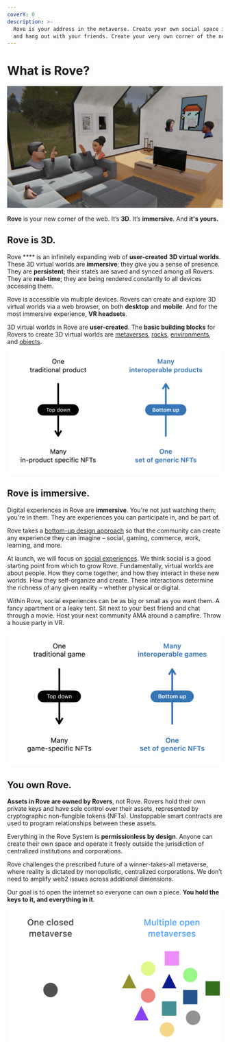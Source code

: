 ```yaml
---
coverY: 0
description: >-
  Rove is your address in the metaverse. Create your own social space in 3D/VR
  and hang out with your friends. Create your very own corner of the new 3D web.
---
```


# What is Rove?



![Rove is dotted with little pockets of people just hanging out.](<.gitbook/assets/image (5).png>)

**Rove** is your new corner of the web. It’s **3D**. It’s **immersive**. And **it's yours.**

## Rove is 3D.

Rove **** is an infinitely expanding web of **user-created** **3D virtual worlds**. These 3D virtual worlds are **immersive**; they give you a sense of presence. They are **persistent**; their states are saved and synced among all Rovers. They are **real-time**; they are being rendered constantly to all devices accessing them.

Rove is accessible via multiple devices. Rovers can create and explore 3D virtual worlds via a web browser, on both **desktop** and **mobile**. And for the most immersive experience, **VR headsets**.

3D virtual worlds in Rove are **user-created**. The **basic building blocks** for Rovers to create 3D virtual worlds are [metaverses](the-3d-web/metaverses.md), [rocks](the-3d-web/rocks/), [environments](the-3d-web/environments.md), and [objects](the-3d-web/objects.md).

![An open system of user-created 3D social spaces.](<.gitbook/assets/image (6).png>)

## Rove is immersive.

Digital experiences in Rove are **immersive**. You're not just watching them; you're in them. They are experiences you can participate in, and be part of.&#x20;

Rove takes a [bottom-up design approach](https://whitepaper.rove.to/rove/the-3d-web/rocks#a-bottom-up-approach-to-nft-design) so that the community can create any experience they can imagine – social, gaming, commerce, work, learning, and more.&#x20;

At launch, we will focus on [social experiences](immersive-experiences/experiences.md). We think social is a good starting point from which to grow Rove. Fundamentally, virtual worlds are about people. How they come together, and how they interact in these new worlds. How they self-organize and create. These interactions determine the richness of any given reality – whether physical or digital.

Within Rove, social experiences can be as big or small as you want them. A fancy apartment or a leaky tent. Sit next to your best friend and chat through a movie. Host your next community AMA around a campfire. Throw a house party in VR.

![Experiences on Rove are live, immersive, and persistent.](<.gitbook/assets/image (8).png>)

## You own Rove.

**Assets in Rove are owned by Rovers**, not Rove. Rovers hold their own private keys and have sole control over their assets, represented by cryptographic non-fungible tokens (NFTs). Unstoppable smart contracts are used to program relationships between these assets.

Everything in the Rove System is **permissionless by design**. Anyone can create their own space and operate it freely outside the jurisdiction of centralized institutions and corporations.

Rove challenges the prescribed future of a winner-takes-all metaverse, where reality is dictated by monopolistic, centralized corporations. We don’t need to amplify web2 issues across additional dimensions.&#x20;

Our goal is to open the internet so everyone can own a piece. **You hold the keys to it, and everything in it**.

![An organic, infinitely expanding web3.](<.gitbook/assets/image (11) (1).png>)
